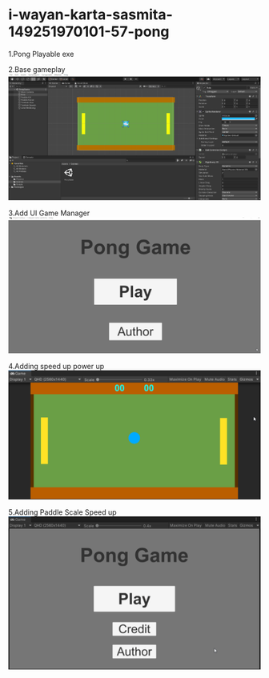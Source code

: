 # i-wayan-karta-sasmita-149251970101-57-pong

1.Pong Playable exe

2.Base gameplay
![pong basic](pong-basic-gameplay.gif "Pobg Basic Gameplay")

3.Add UI Game Manager
![ponf ui manager](pong-ui-main-menu-game-manager-score.gif "Pong UI Manager")

4.Adding speed up power up
![pong speed up](pong-speed-up.gif "Adding speed up power up")


5.Adding Paddle Scale Speed up
![pong speed up](paddle-scale-speed-up.gif "Adding paddle scale speed up")
